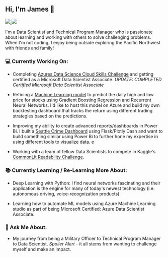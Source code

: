 

## Hi, I'm James 👋

 <!-- LinkedIn Contact -->
  <a href="https://www.linkedin.com/in/jawangusmc/" target="_blank">
    <img src="https://img.shields.io/badge/-JAMES%20WANG-blue?style=for-the-badge&logo=Linkedin&logoColor=white"/>
  </a>
  
<!-- Email -->
  <a href="mailto:jawang.um@gmail.com">
    <img src="https://img.shields.io/badge/EMAIL-jawang.um@gmail.com-20b2aa?style=for-the-badge"/>
  </a>
  
</br>
<p>
I'm a Data Scientist and Technical Program Manager who is passionate about learning and working with others to solve challenging problems. When I'm not coding, I enjoy being outside exploring the Pacific Northwest with friends and family!</p>


### 💻 Currently Working On:

* Completing [Azures Data Science Cloud Skills Challenge](https://docs.microsoft.com/en-us/learn/challenges?id=3F886A40-54D6-42DA-BDD5-BA0B210A04B9?OCID=AID3027817) and getting certified as a Microsoft Data Scientist Associate. <i> UPDATE: COMPLETED Certified Microsoft Data Scientist Associate</i>

* Refining a [Machine Learning model](https://ml-stock-trading.azurewebsites.net/) to predict the daily high and low price for stocks using Gradient Boosting Regression and Recurrent Neural Networks. I'd like to host this model on Azure and build my own backtesting dashboard that tracks the return using different trading strategies based on the predictions. 

* Improving my ability to create advanced reports/dashboards in Power Bi. I built a [Seattle Crime Dashboard](https://seattle-crime-app.herokuapp.com/) using Flask/Plotly Dash and want to build something similar using Power Bi to further hone my expertise in using different tools to visualize data.
e
* Working with a team of fellow Data Scientists to compete in Kaggle's [CommonLit Readability Challenge](https://www.kaggle.com/c/commonlitreadabilityprize/team).

### 📚 Currently Learning / Re-Learning More About:

* Deep Learning with Python: I find neural networks fascinating and their application is the engine for many of today's newest technology (i.e. autonomous driving, voice-recognization products)

* Learning how to automate ML models using Azure Machine Learning studio as part of being Microsoft Certified: Azure Data Scientist Associate.

### 💬 Ask Me About:

* My journey from being a Military Officer to Technical Program Manager to Data Scientist. <i>Spoiler Alert</i> - it all stems from wanting to challenge myself and make an impact.
